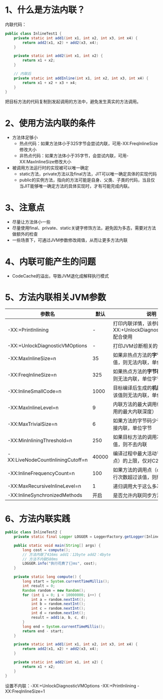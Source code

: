 

# 1、什么是方法内联？
内联代码：

```java
public class InlineTest1 {
    private static int add1(int x1, int x2, int x3, int x4) {
        return add2(x1, x2) + add2(x3, x4);
    }

    private static int add2(int x1, int x2) {
        return x1 + x2;
    }

    // 内联后
    private static int addInline(int x1, int x2, int x3, int x4) {
        return x1 + x2 + x3 + x4;
    }
}

```

把目标方法的代码复制到发起调用的方法中，避免发生真实的方法调用。

# 2、使用方法内联的条件

- 方法体足够小
    - 热点代码：如果方法体小于325字节会尝试内联，可用-XX:FreqInlineSize修改大小
    - 非热点代码：如果方法体小于35字节，会尝试内联，可用-XX:MaxInlineSize修改大小
- 被调用方法运行时的实现被可以唯一确定
    - static方法，private方法以及final方法，JIT可以唯一确定具体的实现代码
    - public的实例方法，指向的方法可能是自身、父类、子类的代码，当且仅当JIT能够唯一确定方法的具体实现时，才有可能完成内联。

# 3、注意点

- 尽量让方法体小一些
- 尽量使用final、private、static关键字修饰方法，避免因为多态，需要对方法做额外的检查
- 一些场景下，可通过JVM参数修改阈值，从而让更多方法内联

# 4、内联可能产生的问题

- CodeCache的溢出，导致JVM退化成解释执行模式

# 5、方法内联相关JVM参数

| 参数名                            | 默认  | 说明                                                         |
| --------------------------------- | ----- | ------------------------------------------------------------ |
| -XX:+PrintInlining                | -     | 打印内联详情，该参数需和-XX:+UnlockDiagnosticVMOptions配合使用 |
| -XX:+UnlockDiagnosticVMOptions    | -     | 打印JVM诊断相关的信息                                        |
| -XX:MaxInlineSize=n               | 35    | 如果非热点方法的**字节码**超过该值，则无法内联，单位字节     |
| -XX:FreqInlineSize=n              | 325   | 如果热点方法的**字节码**超过该值，则无法内联，单位字节       |
| -XX:InlineSmallCode=n             | 1000  | 目标编译后生成的**机器码**代销大于该值则无法内联，单位字节   |
| -XX:MaxInlineLevel=n              | 9     | 内联方法的最大调用帧数（嵌套调用的最大内联深度）             |
| -XX:MaxTrivialSize=n              | 6     | 如果方法的字节码少于该值，则直接内联，单位字节               |
| -XX:MinInliningThreshold=n        | 250   | 如果目标方法的调用次数低于该值，则不去内联                   |
| -XX:LiveNodeCountInliningCutoff=n | 40000 | 编译过程中最大活动节点数（IR节点）的上限，仅对C2编译器有效   |
| -XX:InlineFrequencyCount=n        | 100   | 如果方法的调用点（call site）的执行次数超过该值，则触发内联  |
| -XX:MaxRecursiveInlineLevel=n     | 1     | 递归调用大于这么多次就不内联                                 |
| -XX:InlineSynchronizedMethods     | 开启  | 是否允许内联同步方法                                         |

# 6、方法内联实践

```java
public class InlineTest2 {
    private static final Logger LOGGER = LoggerFactory.getLogger(InlineTest2.class);

    public static void main(String[] args) {
        long cost = compute();
        // 方法内联了416ms add1：12byte add2：4byte
        // 方法不内联580ms
        LOGGER.info("执行花费了{}ms", cost);
    }

    private static long compute() {
        long start = System.currentTimeMillis();
        int result = 0;
        Random random = new Random();
        for (int i = 0; i < 10000000; i++) {
            int a = random.nextInt();
            int b = random.nextInt();
            int c = random.nextInt();
            int d = random.nextInt();
            result = add1(a, b, c, d);
        }
        long end = System.currentTimeMillis();
        return end - start;
    }

    private static int add1(int x1, int x2, int x3, int x4) {
        return add2(x1, x2) + add2(x3, x4);
    }

    private static int add2(int x1, int x2) {
        return x1 + x2;
    }
}

```

设置不内联：-XX:+UnlockDiagnosticVMOptions -XX:+PrintInlining -XX:FreqInlineSize=1

